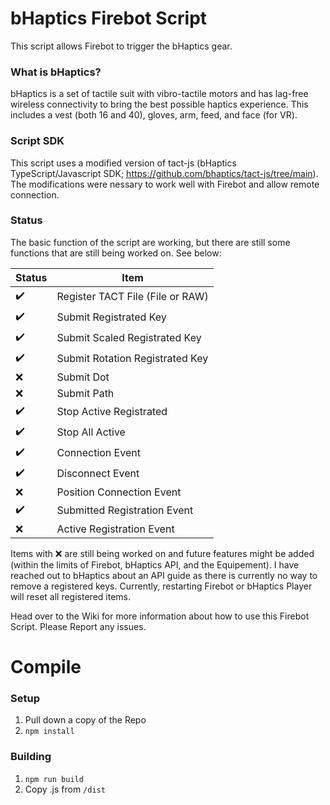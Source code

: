 # bHaptics Firebot Script

This script allows Firebot to trigger the bHaptics gear.

### What is bHaptics?
bHaptics is a set of tactile suit with vibro-tactile motors and has lag-free wireless connectivity to bring the best possible haptics experience. This includes a vest (both 16 and 40), gloves, arm, feed, and face (for VR).

### Script SDK
This script uses a modified version of tact-js (bHaptics TypeScript/Javascript SDK; https://github.com/bhaptics/tact-js/tree/main). The modifications were nessary to work well with Firebot and allow remote connection.

### Status
The basic function of the script are working, but there are still some functions that are still being worked on. See below:

| Status | Item |
| --- | --- |
| :heavy_check_mark: | Register TACT File (File or RAW) |
| :heavy_check_mark: | Submit Registrated Key |
| :heavy_check_mark: | Submit Scaled Registrated Key |
| :heavy_check_mark: | Submit Rotation Registrated Key |
| :x: | Submit Dot |
| :x: | Submit Path |
| :heavy_check_mark: | Stop Active Registrated |
| :heavy_check_mark: | Stop All Active |
| :heavy_check_mark: | Connection Event |
| :heavy_check_mark: | Disconnect Event |
| :x: | Position Connection Event |
| :heavy_check_mark: | Submitted Registration Event |
| :x: | Active Registration Event |

Items with :x: are still being worked on and future features might be added (within the limits of Firebot, bHaptics API, and the Equipement). I have reached out to bHaptics about an API guide as there is currently no way to remove a registered keys. Currently, restarting Firebot or bHaptics Player will reset all registered items.

Head over to the Wiki for more information about how to use this Firebot Script. Please Report any issues.

# Compile

### Setup
1. Pull down a copy of the Repo
2. `npm install`

### Building
1. `npm run build`
2. Copy .js from `/dist`